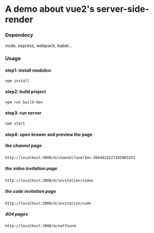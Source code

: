 # A demo about vue2's server-side-render
### Dependecy
node, express, webpack, babel...
### Usage
#### step1: install modules:
``` npm install ```
#### step2: build project
``` npm run build-dev ```
#### step3: run server
``` npm start ```
#### step4: open brower and preview the page
##### the channel page
``` http://localhost:3000/m/channel?userId=-3664622527285983253 ```
##### the video invitation page
``` http://localhost:3000/m/invitation/video ```
##### the code invitation page
``` http://localhost:3000/m/invitation/code ```
##### 404 pagev
``` http://localhost:3000/m/notfound ```